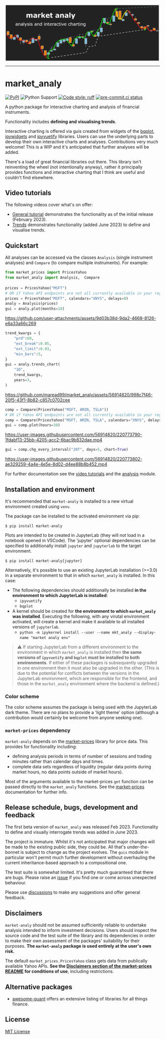 <!-- NB any links not defined as aboslute will not resolve on PyPI page -->
<div align="center">
  <img src="docs/splash.png"><br>
</div>

-----------------

# market_analy

[![PyPI](https://img.shields.io/pypi/v/market-analy)](https://pypi.org/project/market-analy/) ![Python Support](https://img.shields.io/pypi/pyversions/market-analy) [![Code style: ruff](https://img.shields.io/badge/code%20style-ruff-D7FF64.svg)](https://github.com/astral-sh/ruff) [![pre-commit.ci status](https://results.pre-commit.ci/badge/github/maread99/market_analy/main.svg)](https://results.pre-commit.ci/latest/github/maread99/market_analy/main)

A python package for interactive charting and analysis of financial instruments.

Functionality includes **defining and visualising trends**.

Interactive charting is offered via guis created from widgets of the [bqplot](https://github.com/bqplot/bqplot), [ipywidgets](https://github.com/jupyter-widgets/ipywidgets) and [ipyvuetify](https://github.com/widgetti/ipyvuetify) libraries. Users can use the underlying parts to develop their own interactive charts and analyses. Contributions very much welcome! This is a WIP and it's anticipated that further analyses will be added.

There's a load of great financial libraries out there. This library isn't reinventing the wheel (not intentionally anyway), rather it principally provides functions and interactive charting that I think are useful and couldn't find elsewhere.

## Video tutorials

The following videos cover what's on offer:
* [General tutorial](https://vimeo.com/801302973) demonstrates the functionality as of the initial release (February 2023).
* [Trends](https://vimeo.com/835495038) demonstrates functionality (added June 2023) to define and visualise trends.

## Quickstart
All analyses can be accessed via the classes `Analysis` (single instrument analyses) and `Compare` (to compare multiple instruments). For example:

```python
from market_prices import PricesYahoo
from market_analy import Analysis,  Compare

prices = PricesYahoo("MSFT")
# OR if Yahoo API endpoints are not all currently available in your region...
prices = PricesYahoo("MSFT", calendars="XNYS", delays=0)
analy = Analysis(prices)
gui = analy.plot(months=18)
```
https://github.com/user-attachments/assets/9d03b38d-9da2-4668-8126-e6a33a66c269

```python
trend_kwargs = {
    "prd":60,
    "ext_break":0.05,
    "ext_limit":0.03,
    "min_bars":5,
}
gui = analy.trends_chart(
    "1D",
    trend_kwargs,
    years=3,
)
```
https://github.com/maread99/market_analy/assets/56914820/998c7f46-20f5-43f1-8b82-c857c0702cee

```python
comp = Compare(PricesYahoo("MSFT, AMZN, TSLA"))
# OR if Yahoo API endpoints are not all currently available in your region...
comp = Compare(PricesYahoo("MSFT, AMZN, TSLA", calendars="XNYS", delays=0))
gui = comp.plot(hours=30)
```
https://user-images.githubusercontent.com/56914820/220773790-1fdabf13-25bb-4205-acc2-6bac9b832dae.mp4

```python
gui = comp.chg_every_interval("20T", days=5, chart=True)
```
https://user-images.githubusercontent.com/56914820/220773802-ae329259-4a4e-4e5e-8d02-d4ee88b8b452.mp4

For further documentation see the [video tutorials](#Video-tutorials) and the [analysis](https://github.com/maread99/market_analy/blob/master/src/market_analy/analysis.py) module.

## Installation and environment

It's recommended that `market-analy` is installed to a new virtual environment created using `venv`.

The package can be installed to the activated environment via pip:

`$ pip install market-analy`

Plots are intended to be created in JupyterLab (they will not load in a notebook opened in VSCode). The 'jupyter' optional dependencies can be specified to additionally install `jupyter` and `jupyterlab` to the target environment.

`$ pip install market-analy[jupyter]`

Alternatively, it's possible to use an existing JupyterLab installation (>=3.0) in a separate environment to that in which `market_analy` is installed. In this case:
* The following dependencies should additionally be installed **in the environment to which JupyterLab is installed**:
  - `ipyvuetify`
  - `bqplot`
* A kernel should be created for **the environment to which `market_analy` was installed**. Executing the following, with any virutal environment activated, will create a kernel and make it available to all installed versions of `jupyterlab`.
  - `python -m ipykernel install --user --name mkt_analy --display-name "market analy env"`

> :warning: If starting JupyterLab from a different environment to the environment in which `market_analy` is installed then **the same versions of `ipyvuetify` and `bqplot` must be installed to both environments**. If either of these packages is subsequently upgraded in one environment then it must also be upgraded in the other. (This is due to the potential for conflicts between the versions in the JupyterLab environment, which are responsible for the frontend, and those in the `market_analy` environment where the backend is defined.)

### Color scheme
The color scheme assumes the package is being used with the JupyterLab dark theme. There are no plans to provide a 'light theme' option (although a contribution would certainly be welcome from anyone seeking one).

### `market-prices` dependency
`market-analy` depends on the [market-prices][market-prices] library for price data. This provides for functionality including:
* defining analysis periods in terms of number of sessions and trading minutes rather than calendar days and times.
* complete data sets regardless of liquidity (regular data points during market hours, no data points outside of market hours).

Most of the arguments available to the market-prices `get` function can be passed directly to the `market_analy` functions. See the [market-prices][market-prices] documentation for further info.

## Release schedule, bugs, development and feedback
The first beta version of `market_analy` was released Feb 2023. Functionality to  define and visually interrogate trends was added in June 2023.

The project is immature. Whilst it's not anticipated that major changes will be made to the existing public side, they could be. All that's under-the-bonnet is subject to change as the project evolves. The `guis` module in particular won't permit much further development without overhauling the current inheritance-based approach to a compositional one.

The test suite is somewhat limited. It's pretty much guaranteed that there are bugs. Please raise an [issue](https://github.com/maread99/market_analy/issues) if you find one or come across unexpected behaviour.

Please use [discussions](https://github.com/maread99/market_analy/discussions) to make any suggestions and offer general feedback.

## Disclaimers
`market-analy` should not be assumed sufficiently reliable to undertake analysis intended to inform investment decisions. Users should inspect the source code and the test suite of the library and its dependencies in order to make their own assessment of the packages' suitability for their purposes. **The `market-analy` package is used entirely at the user's own risk.**

The default `market_prices.PricesYahoo` class gets data from publically available Yahoo APIs. **See the [Disclaimers section of the market-prices README](https://github.com/maread99/market_prices#disclaimers) for conditions of use**, including restrictions.

## Alternative packages

* [awesome-quant](https://github.com/wilsonfreitas/awesome-quant) offers an extensive listing of libraries for all things finance.

## License

[MIT License][license]


[license]: https://github.com/maread99/beanahead/blob/master/LICENSE.txt
[market-prices]: https://github.com/maread99/market_prices
